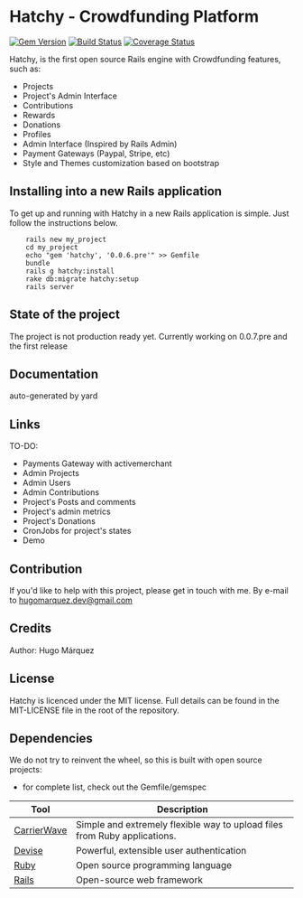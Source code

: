 # Hatchy - Crowdfunding Platform

[![Gem Version](https://badge.fury.io/rb/hatchy.svg)](https://badge.fury.io/rb/hatchy)
[![Build Status](https://travis-ci.org/hugomarquez/hatchy.svg?branch=master)](https://travis-ci.org/hugomarquez/hatchy)
[![Coverage Status](https://coveralls.io/repos/github/hugomarquez/hatchy/badge.svg?branch=master)](https://coveralls.io/github/hugomarquez/hatchy?branch=master)

Hatchy, is the first open source Rails engine with Crowdfunding features, such as:
* Projects
* Project's Admin Interface
* Contributions
* Rewards
* Donations
* Profiles
* Admin Interface (Inspired by Rails Admin)
* Payment Gateways (Paypal, Stripe, etc)
* Style and Themes customization based on bootstrap

## Installing into a new Rails application
To get up and running with Hatchy in a new Rails application is simple. Just follow the instructions below.
		
		rails new my_project
		cd my_project
		echo "gem 'hatchy', '0.0.6.pre'" >> Gemfile
		bundle
		rails g hatchy:install
		rake db:migrate hatchy:setup
		rails server

## State of the project
The project is not production ready yet.
Currently working on 0.0.7.pre and the first release

## Documentation
auto-generated by yard

## Links
TO-DO:
* Payments Gateway with activemerchant
* Admin Projects
* Admin Users
* Admin Contributions
* Project's Posts and comments
* Project's admin metrics
* Project's Donations
* CronJobs for project's states
* Demo

## Contribution
If you'd like to help with this project, please get in touch with me. By e-mail to hugomarquez.dev@gmail.com

## Credits
Author: Hugo Márquez


## License
Hatchy is licenced under the MIT license. Full details can be found in the MIT-LICENSE file in the root of the repository.

## Dependencies
We do not try to reinvent the wheel, so this is built with open source projects:
* for complete list, check out the Gemfile/gemspec

Tool                  | Description
--------------------- | -----------
[CarrierWave]         | Simple and extremely flexible way to upload files from Ruby applications.
[Devise]              | Powerful, extensible user authentication
[Ruby]                | Open source programming language
[Rails]               | Open-source web framework

[CarrierWave]: https://github.com/carrierwaveuploader/carrierwave
[Devise]: https://github.com/plataformatec/devise
[Ruby]: https://www.ruby-lang.org/en/
[Rails]: http://rubyonrails.org/